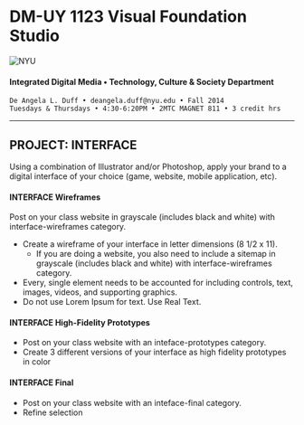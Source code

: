 # DM-UY 1123 Visual Foundation Studio

![NYU](http://ws2.polishedsolid.com/de/nyu_soe_logo.png)
#### Integrated Digital Media • Technology, Culture & Society Department 

    De Angela L. Duff • deangela.duff@nyu.edu • Fall 2014 
    Tuesdays & Thursdays • 4:30-6:20PM • 2MTC MAGNET 811 • 3 credit hrs

---


## PROJECT: INTERFACE
Using a combination of Illustrator and/or Photoshop, apply your brand to a digital interface of your choice (game, website, mobile application, etc).

#### INTERFACE Wireframes    
Post on your class website in grayscale (includes black and white) with interface-wireframes category. 
* Create a wireframe of your interface in letter dimensions (8 1/2 x 11). 
  * If you are doing a website, you also need to include a sitemap in grayscale (includes black and white) with interface-wireframes category. 
* Every, single element needs to be accounted for including controls, text, images, videos, and supporting graphics. 
* Do not use Lorem Ipsum for text. Use Real Text.

#### INTERFACE High-Fidelity Prototypes  
* Post on your class website with an inteface-prototypes category. 
* Create 3 different versions of your interface as high fidelity prototypes in color

#### INTERFACE Final 
* Post on your class website with an inteface-final category. 
* Refine selection



